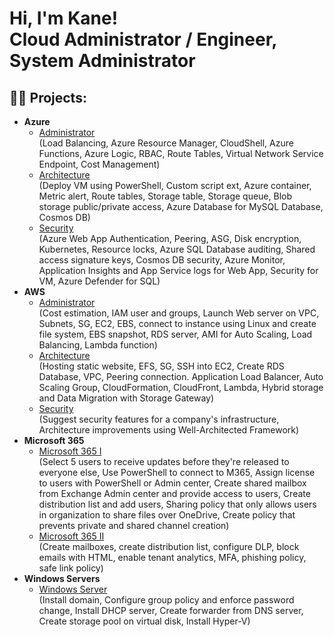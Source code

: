 <h1>Hi, I'm Kane! <br/>Cloud Administrator / Engineer</a>, System Administrator</a></h1>

<h2>👨‍💻 Projects:</h2>

- <b>Azure</b>
  - [Administrator](https://github.com/KanekLuke/Azure-Administrator/blob/main/README.md)
 <br>(Load Balancing, Azure Resource Manager, CloudShell, Azure Functions, Azure Logic, RBAC, Route Tables, Virtual Network Service Endpoint, Cost Management)
  - [Architecture](https://github.com/KanekLuke/Azure-Architect/blob/main/README.md)
<br>(Deploy VM using PowerShell, Custom script ext, Azure container, Metric alert, Route tables, Storage table, Storage queue, Blob storage public/private access, Azure Database for MySQL Database, Cosmos DB)
  - [Security](https://github.com/KanekLuke/Azure-Security/blob/main/README.md)
<br>(Azure Web App Authentication, Peering, ASG, Disk encryption, Kubernetes, Resource locks, Azure SQL Database auditing, Shared access signature keys, Cosmos DB security, Azure Monitor, Application Insights and App Service logs for Web App, Security for VM, Azure Defender for SQL)
- <b>AWS</b>
  - [Administrator](https://github.com/KanekLuke/AWS-Administrator)
<br>(Cost estimation, IAM user and groups, Launch Web server on VPC, Subnets, SG, EC2, EBS, connect to instance using Linux and create file system, EBS snapshot, RDS server, AMI for Auto Scaling, Load Balancing, Lambda function)
  - [Architecture](https://github.com/KanekLuke/AWS-Architect)
<br>(Hosting static website, EFS, SG, SSH into EC2, Create RDS Database, VPC, Peering connection. Application Load Balancer, Auto Scaling Group, CloudFormation, CloudFront, Lambda, Hybrid storage and Data Migration with Storage Gateway)
  - [Security](https://github.com/KanekLuke/AWS-Security)
<br>(Suggest security features for a company's infrastructure, Architecture improvements using Well-Architected Framework)
- <b>Microsoft 365</b><br>
  - [Microsoft 365 I](https://github.com/KanekLuke/Microsoft-365-1/blob/main/README.md)
<br>(Select 5 users to receive updates before they're released to everyone else, Use PowerShell to connect to M365, Assign license to users with PowerShell or Admin center, Create shared mailbox from Exchange Admin center and provide access to users, Create distribution list and add users, Sharing policy that only allows users in organization to share files over OneDrive, Create policy that prevents private and shared channel creation)
  - [Microsoft 365 II](https://github.com/KanekLuke/Microsoft-365-2)
<br>(Create mailboxes, create distribution list, configure DLP, block emails with HTML, enable tenant analytics, MFA, phishing policy, safe link policy)
- <b>Windows Servers</b><br>
  - [Windows Server](https://github.com/KanekLuke/Windows-Server)
<br>(Install domain, Configure group policy and enforce password change, Install DHCP server, Create forwarder from DNS server, Create storage pool on virtual disk, Install Hyper-V)
